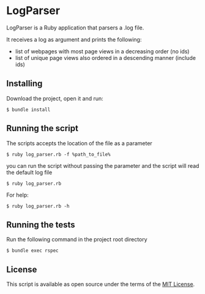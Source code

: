 # LogParser
LogParser is a Ruby application that parsers a .log file.

It receives a log as argument and prints the following:
- list of webpages with most page views in a decreasing order (no ids)
- list of unique page views also ordered in a descending manner (include ids)

## Installing
Download the project, open it and run: 

	$ bundle install  

## Running the script
The scripts accepts the location of the file as a parameter

	$ ruby log_parser.rb -f %path_to_file%
you can run the script without passing the parameter and the script will read the default log file

	$ ruby log_parser.rb
For help:

    $ ruby log_parser.rb -h

## Running the tests
Run the following command in the project root directory

	$ bundle exec rspec  

## License 
This script is available as open source under the terms of the [MIT License](https://opensource.org/licenses/MIT).

